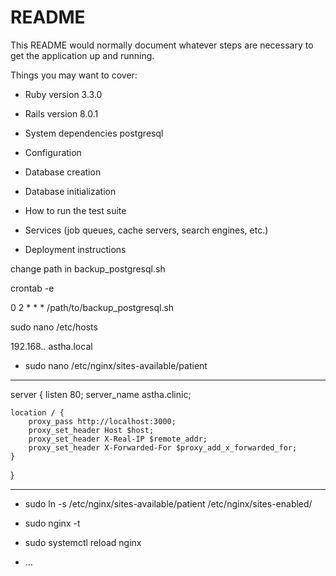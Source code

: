 # README

This README would normally document whatever steps are necessary to get the
application up and running.

Things you may want to cover:

* Ruby version 3.3.0
* Rails version 8.0.1

* System dependencies
postgresql

* Configuration

* Database creation

* Database initialization

* How to run the test suite

* Services (job queues, cache servers, search engines, etc.)

* Deployment instructions

change path in backup_postgresql.sh

crontab -e

0 2 * * * /path/to/backup_postgresql.sh




sudo nano /etc/hosts


192.168.*.*  astha.local




* sudo nano /etc/nginx/sites-available/patient



**************************
server {
    listen 80;
    server_name astha.clinic;

    location / {
        proxy_pass http://localhost:3000;
        proxy_set_header Host $host;
        proxy_set_header X-Real-IP $remote_addr;
        proxy_set_header X-Forwarded-For $proxy_add_x_forwarded_for;
    }
}

************************

* sudo ln -s /etc/nginx/sites-available/patient /etc/nginx/sites-enabled/
* sudo nginx -t
* sudo systemctl reload nginx



* ...
